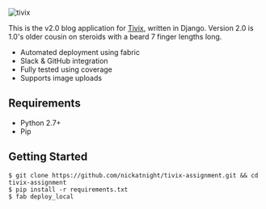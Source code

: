 ![tivix](http://www.tivix.com/static/global/images/apple-touch-icon-120x120.png)

This is the v2.0 blog application for [Tivix](http://www.tivix.com), written in Django. Version 2.0 is 1.0's older cousin on steroids with a beard 7 finger lengths long.  
  
* Automated deployment using fabric  
* Slack & GitHub integration  
* Fully tested using coverage  
* Supports image uploads
  
## Requirements  
  
* Python 2.7+  
* Pip  
  
## Getting Started
  
```
$ git clone https://github.com/nickatnight/tivix-assignment.git && cd tivix-assignment
$ pip install -r requirements.txt
$ fab deploy_local
```
